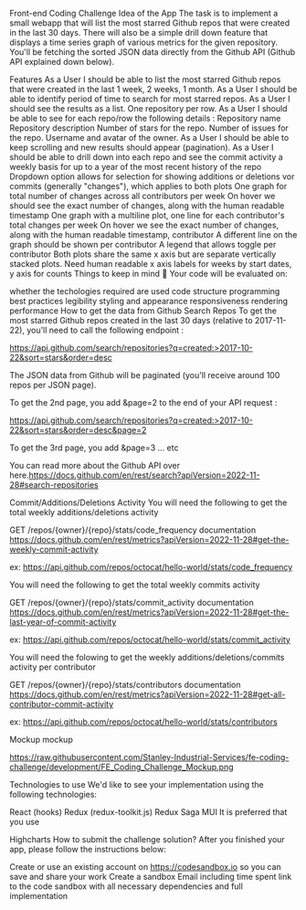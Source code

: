 Front-end Coding Challenge Idea of the App The task is to implement a small webapp that will list the most starred Github repos that were created in the last 30 days. There will also be a simple drill down feature that displays a time series graph of various metrics for the given repository. You'll be fetching the sorted JSON data directly from the Github API (Github API explained down below).

Features As a User I should be able to list the most starred Github repos that were created in the last 1 week, 2 weeks, 1 month. As a User I should be able to identify period of time to search for most starred repos. As a User I should see the results as a list. One repository per row. As a User I should be able to see for each repo/row the following details : Repository name Repository description Number of stars for the repo. Number of issues for the repo. Username and avatar of the owner. As a User I should be able to keep scrolling and new results should appear (pagination). As a User I should be able to drill down into each repo and see the commit activity a weekly basis for up to a year of the most recent history of the repo Dropdown option allows for selection for showing additions or deletions vor commits (generally "changes"), which applies to both plots One graph for total number of changes across all contributors per week On hover we should see the exact number of changes,
along with the human readable timestamp One graph with a multiline plot, one line for each contributor's total changes per week On hover we see the exact number of changes, along with the human readable timestamp, contributor A different line on the graph should be shown per contributor A legend that allows toggle per contributor Both plots share the same x axis but are separate vertically stacked plots. Need human readable x axis labels for weeks by start dates, y axis for counts Things to keep in mind 🚨 Your code will be evaluated on:

whether the techologies required are used code structure programming best practices legibility styling and appearance responsiveness rendering performance How to get the data from Github Search Repos To get the most starred Github repos created in the last 30 days (relative to 2017-11-22), you'll need to call the following endpoint :

https://api.github.com/search/repositories?q=created:>2017-10-22&sort=stars&order=desc

The JSON data from Github will be paginated (you'll receive around 100 repos per JSON page).

To get the 2nd page, you add &page=2 to the end of your API request :

https://api.github.com/search/repositories?q=created:>2017-10-22&sort=stars&order=desc&page=2

To get the 3rd page, you add &page=3 ... etc

You can read more about the Github API over here.https://docs.github.com/en/rest/search?apiVersion=2022-11-28#search-repositories

Commit/Additions/Deletions Activity You will need the following to get the total weekly additions/deletions activity

GET /repos/{owner}/{repo}/stats/code_frequency documentation https://docs.github.com/en/rest/metrics?apiVersion=2022-11-28#get-the-weekly-commit-activity

ex: https://api.github.com/repos/octocat/hello-world/stats/code_frequency

You will need the following to get the total weekly commits activity

GET /repos/{owner}/{repo}/stats/commit_activity documentation https://docs.github.com/en/rest/metrics?apiVersion=2022-11-28#get-the-last-year-of-commit-activity

ex: https://api.github.com/repos/octocat/hello-world/stats/commit_activity

You will need the folowing to get the weekly additions/deletions/commits activity per contributor

GET /repos/{owner}/{repo}/stats/contributors documentation https://docs.github.com/en/rest/metrics?apiVersion=2022-11-28#get-all-contributor-commit-activity

ex: https://api.github.com/repos/octocat/hello-world/stats/contributors

Mockup mockup

https://raw.githubusercontent.com/Stanley-Industrial-Services/fe-coding-challenge/development/FE_Coding_Challenge_Mockup.png

Technologies to use We'd like to see your implementation using the following technologies:

React (hooks) Redux (redux-toolkit.js) Redux Saga MUI It is preferred that you use

Highcharts How to submit the challenge solution? After you finished your app, please follow the instructions below:

Create or use an existing account on https://codesandbox.io so you can save and share your work Create a sandbox Email including time spent link to the code sandbox with all necessary dependencies and full implementation
